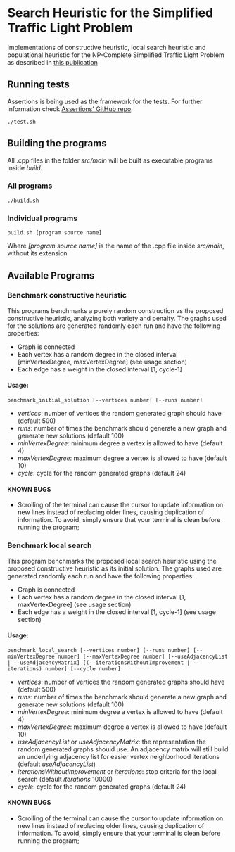 # Search Heuristic for the Simplified Traffic Light Problem
Implementations of constructive heuristic, local search heuristic and populational heuristic for the NP-Complete Simplified Traffic Light Problem as described in [this publication](https://www.researchgate.net/publication/244404904_The_Model_and_Properties_of_the_Traffic_Light_Problem)

## Running tests
Assertions is being used as the framework for the tests. For further information check [Assertions' GitHub repo](https://github.com/rockerbacon/assertions).
```
./test.sh
```

## Building the programs
All .cpp files in the folder _src/main_ will be built as executable programs inside _build_.

### All programs
```
./build.sh
```

### Individual programs
```
build.sh [program source name]
```
Where _[program source name]_ is the name of the .cpp file inside _src/main_, without its extension

## Available Programs
### Benchmark constructive heuristic
This programs benchmarks a purely random construction vs the proposed constructive heuristic, analyzing both variety and penalty. The graphs used for the solutions are generated randomly each run and have the following properties:
- Graph is connected
- Each vertex has a random degree in the closed interval [minVertexDegree, maxVertexDegree] (see usage section)
- Each edge has a weight in the closed interval [1, cycle-1]

#### Usage:
```
benchmark_initial_solution [--vertices number] [--runs number]
```
- _vertices_: number of vertices the random generated graph should have (default 500)
- _runs_: number of times the benchmark should generate a new graph and generate new solutions (default 100)
- _minVertexDegree_: minimum degree a vertex is allowed to have (default 4)
- _maxVertexDegree_: maximum degree a vertex is allowed to have (default 10)
- _cycle_: cycle for the random generated graphs (default 24)

#### KNOWN BUGS
- Scrolling of the terminal can cause the cursor to update information on new lines instead of replacing older lines, causing duplication of information. To avoid, simply ensure that your terminal is clean before running the program;

### Benchmark local search
This program benchmarks the proposed local search heuristic using the proposed constructive heuristic as its initial solution. The graphs used are generated randomly each run and have the following properties:
- Graph is connected
- Each vertex has a random degree in the closed interval [1, maxVertexDegree] (see usage section)
- Each edge has a weight in the closed interval [1, cycle-1] (see usage section)

#### Usage:
```
benchmark_local_search [--vertices number] [--runs number] [--minVertexDegree number] [--maxVertexDegree number] [--useAdjacencyList | --useAdjacencyMatrix] [(--iterationsWithoutImprovement | --iterations) number] [--cycle number]
```
- _vertices_: number of vertices the random generated graphs should have (default 500)
- _runs_: number of times the benchmark should generate a new graph and generate new solutions (default 100)
- _minVertexDegree_: minimum degree a vertex is allowed to have (default 4)
- _maxVertexDegree_: maximum degree a vertex is allowed to have (default 10)
- _useAdjacencyList_ or _useAdjacencyMatrix_: the representation the random generated graphs should use. An adjacency matrix will still build an underlying adjacency list for easier vertex neighborhood iterations (default _useAdjacencyList_)
- _iterationsWithoutImprovement_ or _iterations_: stop criteria for the local search (default _iterations_ 10000)
- _cycle_: cycle for the random generated graphs (default 24)

#### KNOWN BUGS
- Scrolling of the terminal can cause the cursor to update information on new lines instead of replacing older lines, causing duplication of information. To avoid, simply ensure that your terminal is clean before running the program;
